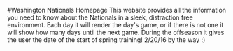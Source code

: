 #Washington Nationals Homepage
This website provides all the information you need to know about the Nationals in a sleek, distraction free environment. 
Each day it will render the day's game, or if there is not one it will show how many days until the next game. During the offseason
it gives the user the date of the start of spring training! 2/20/16 by the way :)

